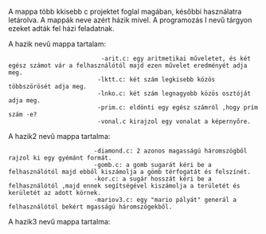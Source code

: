 A mappa több kkisebb c projektet foglal magában, későbbi használatra letárolva.
A mappák neve azért házik mivel. A programozás I nevű tárgyon ezeket adták fel házi feladatnak.

A hazik nevű mappa tartalam: 
                              
                              -arit.c: egy aritmetikai műveletet, és két egész számot vár a felhasználótól majd ezen művelet eredményét adja meg.                             
                             -lktt.c: két szám legkisebb közös többszörösét adja meg.                         
                             -lnko.c: két szám legnagyobb közös osztóját adja meg.                             
                             -prim.c: eldönti egy egész számról ,hogy prím szám -e?
                             -vonal.c kirajzol egy vonalat a képernyőre.

A hazik2 nevű mappa tartalma:
                            
                            
                            -diamond.c: 2 azonos magasságú háromszögből rajzol ki egy gyémánt formát.
                            -gomb.c: a gomb sugarát kéri be a felhasználótól majd ebből kiszámolja a gömb térfogatát és felszínét.
                            -kor.c: a sugár hosszát kéri be a felhasználótól ,majd ennek segítségével kiszámolja a területét és kerületét az adott körnek.
                            -mariov3.c: egy "mario pályát" generál a felhasználótól bekért mgasságú háromszögekből.
                        
A hazik3 nevű mappa tartalma:   

                              
                            
